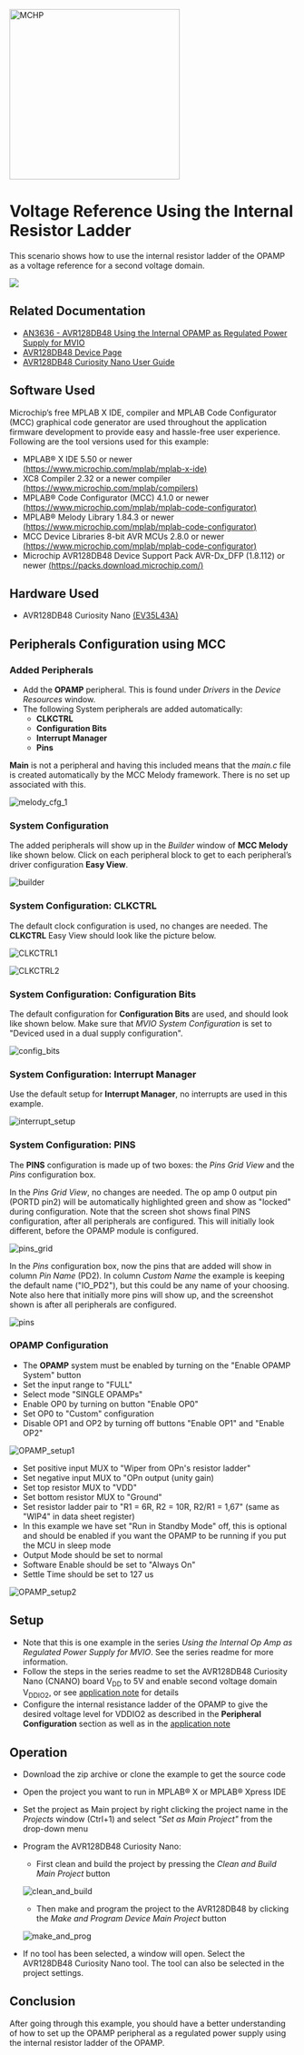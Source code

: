 <!-- Please do not change this html logo with link -->
<a href="https://www.microchip.com" rel="nofollow"><img src="images/microchip.png" alt="MCHP" width="300"/></a>

# Voltage Reference Using the Internal Resistor Ladder

This scenario shows how to use the internal resistor ladder of the OPAMP as a voltage reference for a second voltage domain.

<p>
	<img src="images/Ex1_internal_resistors.png">
</p>


## Related Documentation

* [AN3636 - AVR128DB48 Using the Internal OPAMP as Regulated Power Supply for MVIO](https://microchip.com/DS00003636) 
* [AVR128DB48 Device Page](https://www.microchip.com/wwwproducts/en/AVR128DB48)
* [AVR128DB48 Curiosity Nano User Guide](https://www.microchip.com/DS50003037)

## Software Used

Microchip’s free MPLAB X IDE, compiler and MPLAB Code Configurator (MCC) graphical code generator are used throughout the application firmware development to provide easy and hassle-free user experience. Following are the tool versions used for this example:

* MPLAB® X IDE 5.50 or newer [(https://www.microchip.com/mplab/mplab-x-ide)](https://www.microchip.com/mplab/mplab-x-ide)
* XC8 Compiler 2.32 or a newer compiler [(https://www.microchip.com/mplab/compilers)](https://www.microchip.com/mplab/compilers)
* MPLAB® Code Configurator (MCC) 4.1.0 or newer [(https://www.microchip.com/mplab/mplab-code-configurator)](https://www.microchip.com/mplab/mplab-code-configurator) 
* MPLAB® Melody Library 1.84.3 or newer [(https://www.microchip.com/mplab/mplab-code-configurator)](https://www.microchip.com/mplab/mplab-code-configurator)
* MCC Device Libraries 8-bit AVR MCUs 2.8.0 or newer [(https://www.microchip.com/mplab/mplab-code-configurator)](https://www.microchip.com/mplab/mplab-code-configurator)
* Microchip AVR128DB48 Device Support Pack AVR-Dx_DFP (1.8.112) or newer [(https://packs.download.microchip.com/)](https://packs.download.microchip.com/)

## Hardware Used

* AVR128DB48 Curiosity Nano [(EV35L43A)](https://www.microchip.com/DevelopmentTools/ProductDetails/PartNO/EV35L43A)

## Peripherals Configuration using MCC

### Added Peripherals
* Add the **OPAMP** peripheral.
  This is found under *Drivers* in the *Device Resources* window.
* The following System peripherals are added automatically:
  * **CLKCTRL**
  * **Configuration Bits**
  * **Interrupt Manager**
  * **Pins**

**Main** is not a peripheral and having this included means that the *main.c* file is created automatically by the MCC Melody framework. There is no set up associated with this.

![melody_cfg_1](images/project_resources.png)


### System Configuration
The added peripherals will show up in the *Builder* window of **MCC Melody** like shown below. Click on each peripheral block to get to each peripheral’s driver configuration **Easy View**.  

![builder](images/system_config.png)


### System Configuration: CLKCTRL

The default clock configuration is used, no changes are needed. The **CLKCTRL** Easy View should look like the picture below.  

![CLKCTRL1](images/clkctrl_1.png)  

![CLKCTRL2](images/clkctrl_2.png)


### System Configuration: Configuration Bits

The default configuration for **Configuration Bits** are used, and should look like shown below. Make sure that *MVIO System Configuration* is set to "Deviced used in a dual supply configuration".  

![config_bits](images/config_bits.png)


### System Configuration: Interrupt Manager

Use the default setup for **Interrupt Manager**, no interrupts are used in this example.  

![interrupt_setup](images/interrupt_setup.png)


### System Configuration: PINS

The **PINS** configuration is made up of two boxes: the *Pins Grid View* and the *Pins* configuration box.

In the *Pins Grid View*, no changes are needed. The op amp 0 output pin (PORTD pin2) will be automatically highlighted green and show as "locked" during configuration. Note that the screen shot shows final PINS configuration, after all peripherals are configured. This will initially look different, before the OPAMP module is configured.  

![pins_grid](images/PINS_setup_1.png)

In the *Pins* configuration box, now the pins that are added will show in column *Pin Name* (PD2). In column *Custom Name* the example is keeping the default name ("IO_PD2"), but this could be any name of your choosing. Note also here that initially more pins will show up, and the screenshot shown is after all peripherals are configured.  

![pins](images/PINS_setup_2.png)


### OPAMP Configuration

* The **OPAMP** system must be enabled by turning on the "Enable OPAMP System" button
* Set the input range to "FULL"
* Select mode "SINGLE OPAMPs"
* Enable OP0 by turning on button "Enable OP0"
* Set OP0 to "Custom" configuration 
* Disable OP1 and OP2 by turning off buttons "Enable OP1" and "Enable OP2"  

![OPAMP_setup1](images/OP0_setup_1.png)  

* Set positive input MUX to "Wiper from OPn's resistor ladder"
* Set negative input MUX to "OPn output (unity gain)
* Set top resistor MUX to "VDD"
* Set bottom resistor MUX to "Ground"
* Set resistor ladder pair to "R1 = 6R, R2 = 10R, R2/R1 = 1,67" (same as "WIP4" in data sheet register)
* In this example we have set "Run in Standby Mode" off, this is optional and should be enabled if you want the OPAMP to be running if you put the MCU in sleep mode
* Output Mode should be set to normal
* Software Enable should be set to "Always On"
* Settle Time should be set to 127 us

![OPAMP_setup2](images/OP0_setup_2.png)


## Setup

* Note that this is one example in the series *Using the Internal Op Amp as Regulated Power Supply for MVIO*. See the series readme for more information.
* Follow the steps in the series readme to set the AVR128DB48 Curiosity Nano (CNANO) board V<sub>DD</sub> to 5V and enable second voltage domain V<sub>DDIO2</sub>, or see [application note](https://microchip.com/DS00003636) for details
* Configure the internal resistance ladder of the OPAMP to give the desired voltage level for VDDIO2 as described in the **Peripheral Configuration** section as well as in the [application note](https://microchip.com/DS00003636)


## Operation

* Download the zip archive or clone the example to get the source code
* Open the project you want to run in MPLAB® X or MPLAB® Xpress IDE
* Set the project as Main project by right clicking the project name in the *Projects* window (Ctrl+1) and select *"Set as Main Project"* from the drop-down menu
* Program the AVR128DB48 Curiosity Nano: 
	* First clean and build the project by pressing the *Clean and Build Main Project* button
	
	![clean_and_build](images/clean_and_build.png)
	
	* Then make and program the project to the AVR128DB48 by clicking the *Make and Program Device Main Project* button
	
	![make_and_prog](images/make_and_prog.png)
* If no tool has been selected, a window will open. Select the AVR128DB48 Curiosity Nano tool. The tool can also be selected in the project settings. 


## Conclusion
After going through this example, you should have a better understanding of how to set up the OPAMP peripheral as a regulated power supply using the internal resistor ladder of the OPAMP.
